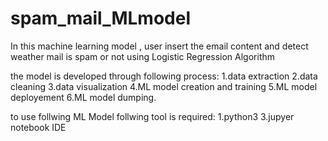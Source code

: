 # spam_mail_MLmodel
In this machine learning model , user insert the email content and detect weather mail is spam or not using Logistic Regression Algorithm 


the model is developed through following process:
 1.data extraction
 2.data cleaning
 3.data visualization
 4.ML model creation and training
 5.ML model deployement
 6.ML model dumping.
 
to use follwing ML Model follwing tool is required:
1.python3 
3.jupyer notebook IDE


